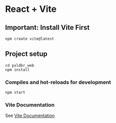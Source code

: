 # React + Vite

## Important: Install Vite First

```
npm create vite@latest
```

## Project setup

```
cd pxldbr_web
npm install
```

### Compiles and hot-reloads for development

```
npm start
```

### Vite Documentation

See [Vite Documentation](https://vitejs.dev/guide/)
